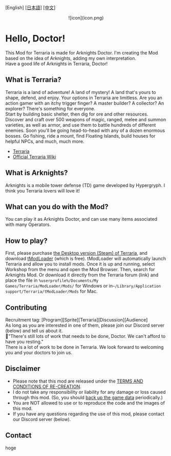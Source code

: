 [English] [[日本語]](README_JP.md) [[中文]](README_ZH.md)

<p align="center" >
![icon](icon.png)
</p>

# Hello, Doctor!
This Mod for Terraria is made for Arknights Doctor. I'm creating the Mod based on the idea of Arknights, adding my own interpretation.<br>
Have a good life of Arknights in Terraria, Doctor!

## What is Terraria?
Terraria is a land of adventure! A land of mystery! A land that's yours to shape, defend, and enjoy. Your options in Terraria are limitless. Are you an action gamer with an itchy trigger finger? A master builder? A collector? An explorer? There's something for everyone.<br>
Start by building basic shelter, then dig for ore and other resources. Discover and craft over 500 weapons of magic, ranged, melee and summon varieties, as well as armor, and use them to battle hundreds of different enemies. Soon you'll be going head-to-head with any of a dozen enormous bosses. Go fishing, ride a mount, find Floating Islands, build houses for helpful NPCs, and much, much more.
- [Terraria](https://www.terraria.org)
- [Official Terraria Wiki](https://terraria.fandom.com/wiki/Terraria_Wiki)

## What is Arknights?
Arknights is a mobile tower defense (TD) game developed by Hypergryph.  I think you Terraria lovers will love it!

## What can you do with the Mod?
You can play it as Arknights Doctor, and can use many items associated with many Operators.

## How to play?
First, please purchase [the Desktop version (Steam) of Terraria](https://store.steampowered.com/app/105600/), and download [tModLoader](https://store.steampowered.com/app/1281930/tModLoader/) (which is free). tModLoader will automatically launch Terraria and allow you to install mods.
Once it is up and running, select Workshop from the menu and open the Mod Browser. Then, search for Arknights Mod. Or download it directly from the Terraria forum (link) and place the file in `%userprofile%/Documents/My Games/Terraria/ModLoader/Mods/` for Windows or in`~/Library/Application support/Terraria/tModLoader/Mods` for Mac.

## Contributing
Recruitment tag: [Program][Sprite][Terraria][Discussion][Audience]<br>
As long as you are interested in one of them, please join our Discord server (below) and tell us about it.<br>
🐰"There's still lots of work that needs to be done, Doctor. We can't afford to have you resting."<br>
There is a lot of work to be done in Terraria. We look forward to welcoming you and your doctors to join us.

## Disclaimer
- Please note that this mod are released under the [TERMS AND CONDITIONS OF RE-CREATION](https://www.arknights.global/fankit/guidelines).
- I do not take any responsibility or liability for any damage or loss caused through this mod. (So, you should [back up the game data](https://github.com/tModLoader/tModLoader/wiki/Basic-tModLoader-Usage-Guide#world-and-player-backups) periodically.)
- You are NOT allowed to use or to reproduce the code and the images of this mod.
- If you have any questions regarding the use of this mod, please contact our Discord server (below).

## Contact
hoge
